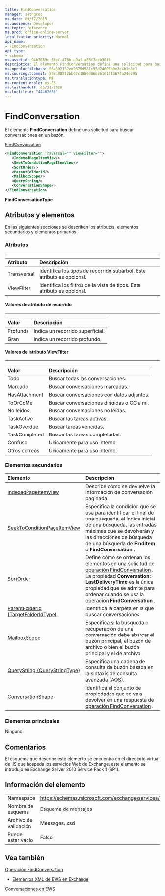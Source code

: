 ```yaml
---
title: FindConversation
manager: sethgros
ms.date: 09/17/2015
ms.audience: Developer
ms.topic: reference
ms.prod: office-online-server
localization_priority: Normal
api_name:
- FindConversation
api_type:
- schema
ms.assetid: 94b7083c-60cf-478b-a9af-a88f7acb30fb
description: El elemento FindConversation define una solicitud para buscar conversaciones en un buzón.
ms.openlocfilehash: 98d692132ed9375d981c95d24600b0e2c4b1d8c1
ms.sourcegitcommit: 88ec988f2bb67c1866d06b361615f3674a24e795
ms.translationtype: MT
ms.contentlocale: es-ES
ms.lasthandoff: 05/31/2020
ms.locfileid: "44462650"
---
```

# <a name="findconversation"></a>FindConversation

El elemento **FindConversation** define una solicitud para buscar conversaciones en un buzón. 
  
[FindConversation](findconversation.md)
  
```XML
<FindConversation Traversal="" ViewFilter="">
   <IndexedPageItemView/>
   <SeekToConditionPageItemView/>
   <SortOrder/>
   <ParentFolderId/>
   <MailboxScope/>
   <QueryString/>
   <ConversationShape/>
</FindConversation>
```

 **FindConversationType**
## <a name="attributes-and-elements"></a>Atributos y elementos

En las siguientes secciones se describen los atributos, elementos secundarios y elementos primarios.
  
### <a name="attributes"></a>Atributos

****

|**Atributo**|**Descripción**|
|:-----|:-----|
|Transversal  <br/> |Identifica los tipos de recorrido subárbol. Este atributo es opcional.  <br/> |
|ViewFilter  <br/> |Identifica los filtros de la vista de tipos. Este atributo es opcional.  <br/> |
   
#### <a name="traversal-attribute-values"></a>Valores de atributo de recorrido

****

|**Valor**|**Descripción**|
|:-----|:-----|
|Profunda  <br/> |Indica un recorrido superficial.  <br/> |
|Gran  <br/> |Indica un recorrido profundo.  <br/> |
   
#### <a name="viewfilter-attribute-values"></a>Valores del atributo ViewFilter

****

|**Valor**|**Descripción**|
|:-----|:-----|
|Todo  <br/> |Buscar todas las conversaciones.  <br/> |
|Marcado  <br/> |Buscar conversaciones marcadas.  <br/> |
|HasAttachment  <br/> |Buscar conversaciones con datos adjuntos.  <br/> |
|ToOrCcMe  <br/> |Buscar conversaciones dirigidas o CC a mí.  <br/> |
|No leídos  <br/> |Buscar conversaciones no leídas.  <br/> |
|TaskActive  <br/> |Buscar las tareas activas.  <br/> |
|TaskOverdue  <br/> |Buscar tareas vencidas.  <br/> |
|TaskCompleted  <br/> |Buscar las tareas completadas.  <br/> |
|Confuso  <br/> |Únicamente para uso interno.  <br/> |
|Otros correos  <br/> |Únicamente para uso interno.  <br/> |
   
### <a name="child-elements"></a>Elementos secundarios

|**Elemento**|**Descripción**|
|:-----|:-----|
|[IndexedPageItemView](indexedpageitemview.md) <br/> |Describe cómo se devuelve la información de conversación paginada.  <br/> |
|[SeekToConditionPageItemView](seektoconditionpageitemview.md) <br/> |Especifica la condición que se usa para identificar el final de una búsqueda, el índice inicial de una búsqueda, las entradas máximas que se devolverán y las direcciones de búsqueda de una búsqueda de **FindItem** o **FindConversation** .  <br/> |
|[SortOrder](sortorder.md) <br/> |Define cómo se ordenan los elementos en una solicitud de [operación FindConversation](findconversation-operation.md) . La propiedad **Conversation: LastDeliveryTime** es la única propiedad que se admite para ordenar cuando se usa la operación **FindConversation** .  <br/> |
|[ParentFolderId (TargetFolderIdType)](parentfolderid-targetfolderidtype.md) <br/> |Identifica la carpeta en la que buscar conversaciones.  <br/> |
|[MailboxScope](mailboxscope.md) <br/> |Especifica si la búsqueda o recuperación de una conversación debe abarcar el buzón principal, el buzón de archivo o bien el buzón principal y el de archivo.  <br/> |
|[QueryString (QueryStringType)](querystring-querystringtype.md) <br/> |Especifica una cadena de consulta de buzón basada en la sintaxis de consulta avanzada (AQS).  <br/> |
|[ConversationShape](conversationshape.md) <br/> |Identifica el conjunto de propiedades que se va a devolver en una respuesta de [operación FindConversation](findconversation-operation.md) .  <br/> |
   
### <a name="parent-elements"></a>Elementos principales

Ninguno.
  
## <a name="remarks"></a>Comentarios

El esquema que describe este elemento se encuentra en el directorio virtual de IIS que hospeda los servicios Web de Exchange. este elemento se introdujo en Exchange Server 2010 Service Pack 1 (SP1).
  
## <a name="element-information"></a>Información del elemento

|||
|:-----|:-----|
|Namespace  <br/> |https://schemas.microsoft.com/exchange/services/2006/messages  <br/> |
|Nombre de esquema  <br/> |Esquema de mensajes  <br/> |
|Archivo de validación  <br/> |Messages. xsd  <br/> |
|Puede estar vacío  <br/> |Falso  <br/> |
   
## <a name="see-also"></a>Vea también



[Operación FindConversation](findconversation-operation.md)


- [Elementos XML de EWS en Exchange](ews-xml-elements-in-exchange.md)


[Conversaciones en EWS](https://msdn.microsoft.com/library/91e64629-db6c-4c94-9dcb-d386232e8467%28Office.15%29.aspx)

